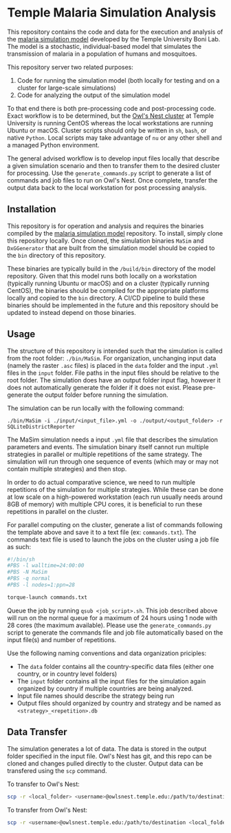 # Temple Malaria Simulation Analysis

This repository contains the code and data for the execution and analysis of the [malaria simulation model](https://github.com/jbrodovsky/Temple-Malaria-Simulation) developed by the Temple University Boni Lab. The model is a stochastic, individual-based model that simulates the transmission of malaria in a population of humans and mosquitoes.

This repository server two related purposes:

1. Code for running the simulation model (both locally for testing and on a cluster for large-scale simulations)
2. Code for analyzing the output of the simulation model

To that end there is both pre-processing code and post-processing code. Exact workflow is to be determined, but the [Owl's Nest cluster](https://www.hpc.temple.edu/) at Temple University is running CentOS whereas the local workstations are running Ubuntu or macOS. Cluster scripts should only be written in `sh`, `bash`, or native `Python`. Local scripts may take advantage of `nu` or any other shell and a managed Python environment. 

The general advised workflow is to develop input files locally that describe a given simulation scenario and then to transfer them to the desired cluster for processing. Use the `generate_commands.py` script to generate a list of commands and job files to run on Owl's Nest. Once complete, transfer the output data back to the local workstation for post processing analysis.

## Installation

This repository is for operation and analysis and requires the binaries compiled by the [malaria simulation model](https://github.com/jbrodovsky/Temple-Malaria-Simulation) repository. To install, simply clone this repository locally. Once cloned, the simulation binaries `MaSim` and `DxGGenerator` that are built from the simulation model should be copied to the `bin` directory of this repository.

These binaries are typically build in the `/build/bin` directory of the model repository. Given that this model runs both locally on a workstation (typically running Ubuntu or macOS) and on a cluster (typically running CentOS), the binaries should be compiled for the appropriate platforms locally and copied to the `bin` directory. A CI/CD pipeline to build these binaries should be implemented in the future and this repository should be updated to instead depend on those binaries.

## Usage

The structure of this repository is intended such that the simulation is called from the root folder: `./bin/MaSim`. For organization, unchanging input data (namely the raster `.asc` files) is placed in the `data` folder and the input `.yml` files in the `input` folder. File paths in the input files should be relative to the root folder. The simulation does have an output folder input flag, however it does not automatically generate the folder if it does not exist. Please pre-generate the output folder before running the simulation.

The simulation can be run locally with the following command:

```shell
./bin/MaSim -i ./input/<input_file>.yml -o ./output/<output_folder> -r SQLiteDistrictReporter
```

The MaSim simulation needs a input `.yml` file that describes the simulation parameters and events. The simulation binary itself cannot run multiple strategies in parallel or multiple repetitions of the same strategy. The simulation will run through one sequence of events (which may or may not contain multiple strategies) and then stop.

In order to do actual comparative science, we need to run multiple repetitions of the simulation for multiple strategies. While these can be done at low scale on a high-powered workstation (each run usually needs around 8GB of memory) with multiple CPU cores, it is beneficial to run these repetitions in parallel on the cluster.

For parallel computing on the cluster, generate a list of commands following the template above and save it to a text file (ex: `commands.txt`). The commands text file is used to launch the jobs on the cluster using a job file as such:

```sh
#!/bin/sh
#PBS -l walltime=24:00:00
#PBS -N MaSim
#PBS -q normal
#PBS -l nodes=1:ppn=28

torque-launch commands.txt
```

Queue the job by running `qsub <job_script>.sh`. This job described above will run on the normal queue for a maximum of 24 hours using 1 node with 28 cores (the maximum available). Please use the `generate_commands.py` script to generate the commands file and job file automatically based on the input file(s) and number of repetitions.

Use the following naming conventions and data organization priciples:

- The `data` folder contains all the country-specific data files (either one country, or in country level folders)
- The `input` folder contains all the input files for the simulation again organized by country if multiple countries are being analyzed.
- Input file names should describe the strategy being run
- Output files should organized by country and strategy and be named as `<strategy>_<repetition>.db`

## Data Transfer

The simulation generates a lot of data. The data is stored in the output folder specified in the input file. Owl's Nest has git, and this repo can be cloned and changes pulled directly to the cluster. Output data can be transfered using the `scp` command.

To transfer to Owl's Nest:

```sh
scp -r <local_folder> <username>@owlsnest.temple.edu:/path/to/destination
```

To transfer from Owl's Nest:

```sh
scp -r <username>@owlsnest.temple.edu:/path/to/destination <local_folder>
```

